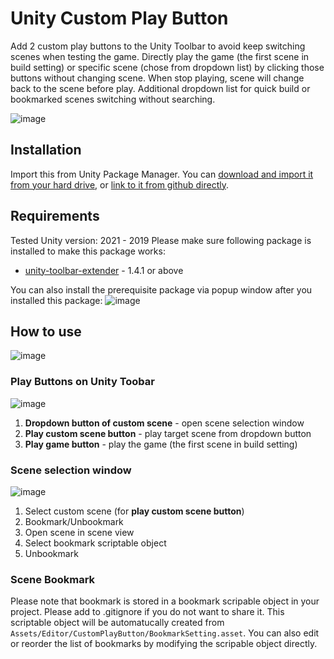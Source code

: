 # Unity Custom Play Button
Add 2 custom play buttons to the Unity Toolbar to avoid keep switching scenes when testing the game. Directly play the game (the first scene in build setting) or specific scene (chose from dropdown list) by clicking those buttons without changing scene. When stop playing, scene will change back to the scene before play.  Additional dropdown list for quick build or bookmarked scenes switching without searching.

![image](https://user-images.githubusercontent.com/3353695/148316557-47d93af2-fb9d-46b8-97da-9ce409e02317.png)

## Installation
Import this from Unity Package Manager. You can [download and import it from your hard drive](https://docs.unity3d.com/Manual/upm-ui-local.html), or [link to it from github directly](https://docs.unity3d.com/Manual/upm-ui-giturl.html).

## Requirements
Tested Unity version: 2021 - 2019
Please make sure following package is installed to make this package works:
- [unity-toolbar-extender](https://github.com/marijnz/unity-toolbar-extender) - 1.4.1 or above

You can also install the prerequisite package via popup window after you installed this package:
![image](https://user-images.githubusercontent.com/3353695/148312273-2188311b-fe3e-4a4b-87ea-00ccaead8aef.png)

## How to use
![image](https://user-images.githubusercontent.com/3353695/148320339-2efc85a4-fc4b-44d7-bd84-662ff9e34c52.gif)

### Play Buttons on Unity Toobar
![image](https://user-images.githubusercontent.com/3353695/148315309-e6369f75-5a44-4684-8848-f59341058443.png)
1. **Dropdown button of custom scene** - open scene selection window
2. **Play custom scene button** - play target scene from dropdown button
3. **Play game button** - play the game (the first scene in build setting)

### Scene selection window
![image](https://user-images.githubusercontent.com/3353695/148315308-dc98f926-4faa-4a77-b58a-2409b8bf4a2d.png)
1. Select custom scene (for **play custom scene button**)
2. Bookmark/Unbookmark
3. Open scene in scene view
4. Select bookmark scriptable object
5. Unbookmark

### Scene Bookmark
Please note that bookmark is stored in a bookmark scripable object in your project. Please add to .gitignore if you do not want to share it. This scriptable object will be automatucally created from `Assets/Editor/CustomPlayButton/BookmarkSetting.asset`. You can also edit or reorder the list of bookmarks by modifying the scripable object directly.

